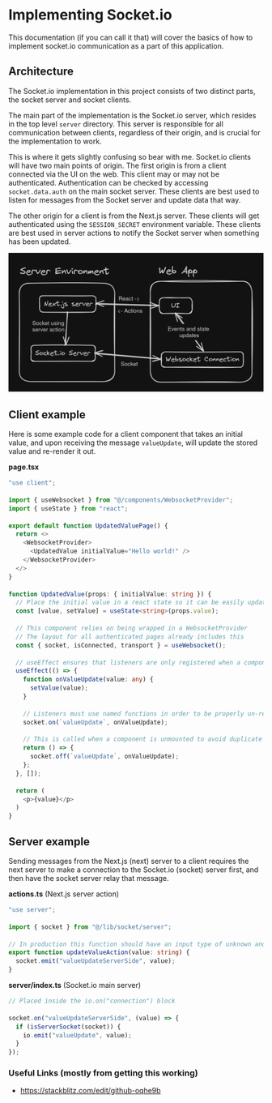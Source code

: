 # Implementing Socket.io

This documentation (if you can call it that) will cover the basics of how to implement socket.io communication as a part of this application.

## Architecture

The Socket.io implementation in this project consists of two distinct parts, the socket server and socket clients.

The main part of the implementation is the Socket.io server, which resides in the top level `server` directory. This server is responsible for all communication between clients, regardless of their origin, and is crucial for the implementation to work.

This is where it gets slightly confusing so bear with me. Socket.io clients will have two main points of origin. The first origin is from a client connected via the UI on the web. This client may or may not be authenticated. Authentication can be checked by accessing `socket.data.auth` on the main socket server. These clients are best used to listen for messages from the Socket server and update data that way.

The other origin for a client is from the Next.js server. These clients will get authenticated using the `SESSION_SECRET` environment variable. These clients are best used in server actions to notify the Socket server when something has been updated.

![layout](image.png)

## Client example

Here is some example code for a client component that takes an initial value, and upon receiving the message `valueUpdate`, will update the stored value and re-render it out.

**page.tsx**

```ts
"use client";

import { useWebsocket } from "@/components/WebsocketProvider";
import { useState } from "react";

export default function UpdatedValuePage() {
  return <>
    <WebsocketProvider>
      <UpdatedValue initialValue="Hello world!" />
    </WebsocketProvider>
  </>
}

function UpdatedValue(props: { initialValue: string }) {
  // Place the initial value in a react state so it can be easily updated
  const [value, setValue] = useState<string>(props.value);

  // This component relies on being wrapped in a WebsocketProvider
  // The layout for all authenticated pages already includes this
  const { socket, isConnected, transport } = useWebsocket();

  // useEffect ensures that listeners are only registered when a componentis rendered, and handles removal of the listeners on re-render or unmount
  useEffect(() => {
    function onValueUpdate(value: any) {
      setValue(value);
    }

    // Listeners must use named functions in order to be properly un-registered on un-mount of the component
    socket.on(`valueUpdate`, onValueUpdate);

    // This is called when a component is unmounted to avoid duplicate calls when a message is received
    return () => {
      socket.off(`valueUpdate`, onValueUpdate);
    };
  }, []);

  return (
    <p>{value}</p>
  )
}
```

## Server example

Sending messages from the Next.js (next) server to a client requires the next server to make a connection to the Socket.io (socket) server first, and then have the socket server relay that message.

**actions.ts** (Next.js server action)

```ts
"use server";

import { socket } from "@/lib/socket/server";

// In production this function should have an input type of unknown and implement validation with Zod, however for the simplicity of this example this has been skipped
export function updateValueAction(value: string) {
  socket.emit("valueUpdateServerSide", value);
}
```

**server/index.ts** (Socket.io main server)

```ts
// Placed inside the io.on("connection") block

socket.on("valueUpdateServerSide", (value) => {
  if (isServerSocket(socket)) {
    io.emit("valueUpdate", value);
  }
});
```

### Useful Links (mostly from getting this working)

- https://stackblitz.com/edit/github-oqhe9b
